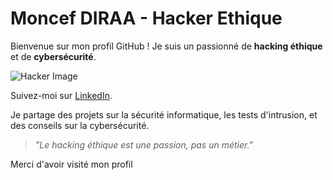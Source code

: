 # Moncef DIRAA - Hacker Ethique

Bienvenue sur mon profil GitHub ! Je suis un passionné de **hacking éthique** et de **cybersécurité**.

![Hacker Image](https://upload.wikimedia.org/wikipedia/commons/thumb/e/e0/Hacker_icon.svg/1024px-Hacker_icon.svg.png)


Suivez-moi sur [LinkedIn](https://www.linkedin.com/in/moncef-diraa).

Je partage des projets sur la sécurité informatique, les tests d'intrusion, et des conseils sur la cybersécurité.
> _"Le hacking éthique est une passion, pas un métier."_

Merci d'avoir visité mon profil 
